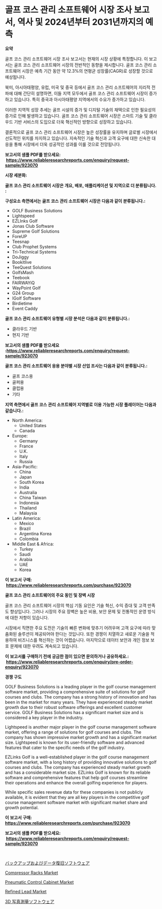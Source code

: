 <p><h1>골프 코스 관리 소프트웨어 시장 조사 보고서, 역사 및 2024년부터 2031년까지의 예측</h1></p><p><strong>요약</strong></p>
<p><p>골프 코스 관리 소프트웨어 시장 조사 보고서는 현재의 시장 상황에 특정합니다. 이 보고서는 골프 코스 관리 소프트웨어 시장의 전반적인 동향을 제시합니다. 골프 코스 관리 소프트웨어 시장은 예측 기간 동안 약 12.3%의 연평균 성장률(CAGR)로 성장할 것으로 예상됩니다.</p><p>북미, 아시아태평양, 유럽, 미국 및 중국 등에서 골프 코스 관리 소프트웨어의 지리적 전파에 대해 간단히 설명하면, 이들 지역 모두에서 골프 코스 관리 소프트웨어 시장이 증가하고 있습니다. 특히 중국과 아시아태평양 지역에서의 수요가 증가하고 있습니다.</p><p>이러한 지역적 성장 추세는 골프 시설의 증가 및 디지털 기술의 채택으로 인한 필요성의 증가로 인해 발생하고 있습니다. 골프 코스 관리 소프트웨어 시장은 스마트 기술 및 클라우드 기반 서비스의 도입으로 더욱 혁신적인 방향으로 성장하고 있습니다.</p><p>결론적으로 골프 코스 관리 소프트웨어 시장은 높은 성장률을 유지하며 글로벌 시장에서 선도적인 위치를 차지하고 있습니다. 지속적인 기술 혁신과 고객 요구에 대한 신속한 대응을 통해 시장에서 더욱 성공적인 성과를 이룰 것으로 전망됩니다.</p></p>
<p><strong>보고서의 샘플 PDF를 받으세요: &nbsp;<a href="https://www.reliableresearchreports.com/enquiry/request-sample/923070">https://www.reliableresearchreports.com/enquiry/request-sample/923070</a></strong></p>
<p><strong>시장 세분화:</strong></p>
<p><strong> 골프 코스 관리 소프트웨어 시장은 개요, 배포, 애플리케이션 및 지역으로 더 분류됩니다. :</strong></p>
<p><strong>구성요소 측면에서는 골프 코스 관리 소프트웨어 시장은 다음과 같이 분류됩니다.:</strong></p>
<p><ul><li>GOLF Business Solutions</li><li>Lightspeed</li><li>EZLInks Golf</li><li>Jonas Club Software</li><li>Supreme Golf Solutions</li><li>ForeUP</li><li>Teesnap</li><li>Club Prophet Systems</li><li>Tri-Technical Systems</li><li>DoJiggy</li><li>Bookitlive</li><li>TeeQuest Solutions</li><li>GolfsMash</li><li>Teebook</li><li>FAIRWAYiQ</li><li>WayPoint Golf</li><li>G24 Group</li><li>IGolf Software</li><li>Birdietime</li><li>Event Caddy</li></ul></p>
<p><strong> 골프 코스 관리 소프트웨어 유형별 시장 분석은 다음과 같이 분류됩니다.:</strong></p>
<p><ul><li>클라우드 기반</li><li>현지 기반</li></ul></p>
<p><strong>보고서의 샘플 PDF를 받으세요 :<a href="https://www.reliableresearchreports.com/enquiry/request-sample/923070">https://www.reliableresearchreports.com/enquiry/request-sample/923070</a></strong></p>
<p><strong> 골프 코스 관리 소프트웨어 응용 분야별 시장 산업 조사는 다음과 같이 분류됩니다.:</strong></p>
<p><ul><li>골프 코스용</li><li>골퍼용</li><li>클럽용</li><li>기타</li></ul></p>
<p><strong>지역 측면에서 골프 코스 관리 소프트웨어 지역별로 이용 가능한 시장 플레이어는 다음과 같습니다.:</strong></p>
<p><ul>
    <li>
        North America:
        <ul>
            <li>United States</li>
            <li>Canada</li>
        </ul>
    </li>
    <li>
        Europe:
        <ul>
            <li>Germany</li>
            <li>France</li>
            <li>U.K.</li>
            <li>Italy</li>
            <li>Russia</li>
        </ul>
    </li>
    <li>
        Asia-Pacific:
        <ul>
            <li>China</li>
            <li>Japan</li>
            <li>South Korea</li>
            <li>India</li>
            <li>Australia</li>
            <li>China Taiwan</li>
            <li>Indonesia</li>
            <li>Thailand</li>
            <li>Malaysia</li>
        </ul>
    </li>
    <li>
        Latin America:
        <ul>
            <li>Mexico</li>
            <li>Brazil</li>
            <li>Argentina Korea</li>
            <li>Colombia</li>
        </ul>
    </li>
    <li>
        Middle East & Africa:
        <ul>
            <li>Turkey</li>
            <li>Saudi</li>
            <li>Arabia</li>
            <li>UAE</li>
            <li>Korea</li>
        </ul>
    </li>
    </ul></p>
<p><strong>이 보고서 구매: &nbsp;<a href="https://www.reliableresearchreports.com/purchase/923070">https://www.reliableresearchreports.com/purchase/923070</a></strong></p>
<p><strong>골프 코스 관리 소프트웨어의 주요 동인 및 장벽 시장</strong></p>
<p><p>골프 코스 관리 소프트웨어 시장의 핵심 기동 요인은 기술 혁신, 수익 증대 및 고객 만족도 향상입니다. 그러나 시장의 주요 장벽은 높은 비용, 보안 문제 및 전통적인 운영 방식에 대한 저항이 있습니다.</p><p>시장에서 직면한 주요 도전은 기술의 빠른 변화에 맞추기 어려우며 고객 요구에 따라 맞춤화된 솔루션이 제공되어야 한다는 것입니다. 또한 경쟁이 치열하고 새로운 기술을 적용하여 비즈니스를 혁신하는 것이 어렵습니다. 마지막으로 데이터 보안과 개인 정보 보호 문제에 대한 우려도 계속되고 있습니다.</p></p>
<p><strong>이 보고서를 구매하기 전에 궁금한 점이 있으면 문의하거나 공유하세요.: &nbsp;<a href="https://www.reliableresearchreports.com/enquiry/pre-order-enquiry/923070">https://www.reliableresearchreports.com/enquiry/pre-order-enquiry/923070</a></strong></p>
<p><strong>경쟁 구도</strong></p>
<p><p>GOLF Business Solutions is a leading player in the golf course management software market, providing a comprehensive suite of solutions for golf courses and clubs. The company has a strong history of innovation and has been in the market for many years. They have experienced steady market growth due to their robust software offerings and excellent customer service. GOLF Business Solutions has a significant market size and is considered a key player in the industry.</p><p>Lightspeed is another major player in the golf course management software market, offering a range of solutions for golf courses and clubs. The company has shown impressive market growth and has a significant market size. Lightspeed is known for its user-friendly software and advanced features that cater to the specific needs of the golf industry.</p><p>EZLinks Golf is a well-established player in the golf course management software market, with a long history of providing innovative solutions to golf courses and clubs. The company has experienced steady market growth and has a considerable market size. EZLinks Golf is known for its reliable software and comprehensive features that help golf courses streamline their operations and enhance the overall golfing experience for players.</p><p>While specific sales revenue data for these companies is not publicly available, it is evident that they are all key players in the competitive golf course management software market with significant market share and growth potential.</p></p>
<p><strong>이 보고서 구매: &nbsp; <a href="https://www.reliableresearchreports.com/purchase/923070">https://www.reliableresearchreports.com/purchase/923070</a></strong></p>
<p><strong>보고서의 샘플 PDF를 받으세요: &nbsp;<a href="https://www.reliableresearchreports.com/enquiry/request-sample/923070">https://www.reliableresearchreports.com/enquiry/request-sample/923070</a></strong><strong></strong></p>
<p>&nbsp;</p>
<p><p><a href="https://github.com/lababdou/Market-Research-Report-List-2/blob/main/2544771182656.md">バックアップおよびデータ復旧ソフトウェア</a></p><p><a href="https://github.com/ashepherd82/Market-Research-Report-List-3/blob/main/compressor-racks-market.md">Compressor Racks Market</a></p><p><a href="https://github.com/irfadac/Market-Research-Report-List-2/blob/main/pneumatic-control-cabinet-market.md">Pneumatic Control Cabinet Market</a></p><p><a href="https://issuu.com/reportprime-2/docs/refined-lead-market-size-2030.pptx">Refined Lead Market</a></p><p><a href="https://github.com/mohamedbakry57/Market-Research-Report-List-2/blob/main/9768683182655.md">3D 写真測量ソフトウェア</a></p></p>